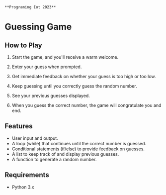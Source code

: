  `**Programing Iot 2023**`
# Guessing Game

## How to Play

1. Start the game, and you'll receive a warm welcome.

2. Enter your guess when prompted.

3. Get immediate feedback on whether your guess is too high or too low.

4. Keep guessing until you correctly guess the random number.

5. See your previous guesses displayed.

6. When you guess the correct number, the game will congratulate you and end.

## Features

- User input and output.
- A loop (while) that continues until the correct number is guessed.
- Conditional statements (if/else) to provide feedback on guesses.
- A list to keep track of and display previous guesses.
- A function to generate a random number.

## Requirements

- Python 3.x